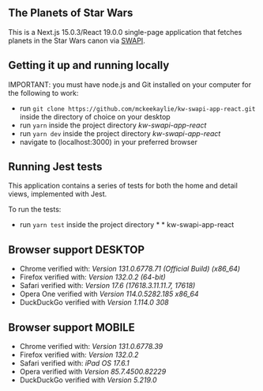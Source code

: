 ## The Planets of Star Wars
This is a Next.js 15.0.3/React 19.0.0 single-page application that fetches planets in the Star Wars canon via [SWAPI](https://swapi.dev/).

## Getting it up and running locally

IMPORTANT: you must have node.js and Git installed on your computer for the following to work:

- run `git clone https://github.com/mckeekaylie/kw-swapi-app-react.git` inside the directory of choice on your desktop
- run `yarn` inside the project directory _kw-swapi-app-react_
- run `yarn dev` inside the project directory _kw-swapi-app-react_
- navigate to (localhost:3000) in your preferred browser

## Running Jest tests
This application contains a series of tests for both the home and detail views, implemented with Jest.

To run the tests:
- run `yarn test` inside the project directory * * kw-swapi-app-react

## Browser support DESKTOP
- Chrome
  verified with: _Version 131.0.6778.71 (Official Build) (x86_64)_
- Firefox
  verified with: _Version 132.0.2 (64-bit)_
- Safari
  verified with: _Version 17.6 (17618.3.11.11.7, 17618)_
- Opera One
  verified with _Version 114.0.5282.185 x86_64_
- DuckDuckGo
  verified with _Version 1.114.0 308_


## Browser support MOBILE
- Chrome
  verified with: _Version 131.0.6778.39_
- Firefox
  verified with: _Version 132.0.2_
- Safari
  verified with: _iPad OS 17.6.1_
- Opera
  verified with _Version 85.7.4500.82229_
- DuckDuckGo
  verified with _Version 5.219.0_
 
 
